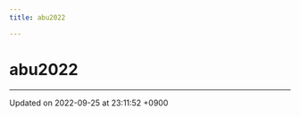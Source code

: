```yaml
---
title: abu2022

---
```


# abu2022








-------------------------------

Updated on 2022-09-25 at 23:11:52 +0900